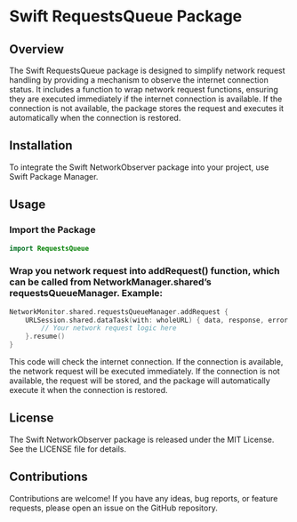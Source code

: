 # Swift RequestsQueue Package
## Overview
The Swift RequestsQueue package is designed to simplify network request handling by providing a mechanism to observe the internet connection status. It includes a function to wrap network request functions, ensuring they are executed immediately if the internet connection is available. If the connection is not available, the package stores the request and executes it automatically when the connection is restored.
## Installation
To integrate the Swift NetworkObserver package into your project, use Swift Package Manager.
## Usage
### Import the Package
```Swift
import RequestsQueue
```
### Wrap you network request into addRequest() function, which can be called from NetworkManager.shared’s requestsQueueManager. Example:
```Swift
NetworkMonitor.shared.requestsQueueManager.addRequest {
    URLSession.shared.dataTask(with: wholeURL) { data, response, error in
        // Your network request logic here
    }.resume()
}
```
This code will check the internet connection. If the connection is available, the network request will be executed immediately. If the connection is not available, the request will be stored, and the package will automatically execute it when the connection is restored.
## License
The Swift NetworkObserver package is released under the MIT License. See the LICENSE file for details.
## Contributions
Contributions are welcome! If you have any ideas, bug reports, or feature requests, please open an issue on the GitHub repository.
